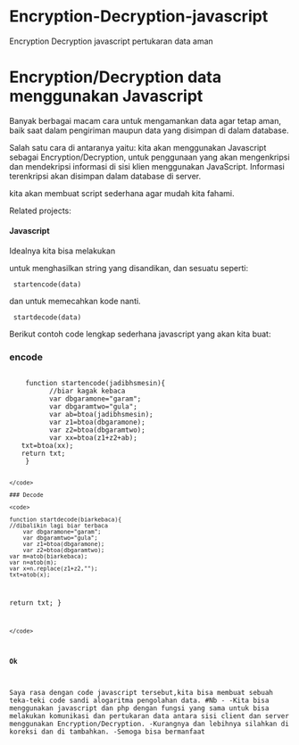 # Encryption-Decryption-javascript
Encryption Decryption javascript pertukaran data aman

# Encryption/Decryption data menggunakan Javascript

Banyak berbagai macam cara untuk mengamankan data agar tetap aman,
baik saat dalam pengiriman maupun data yang disimpan di dalam database.

Salah satu cara di antaranya yaitu:
 kita akan menggunakan Javascript sebagai Encryption/Decryption,
 untuk penggunaan yang akan mengenkripsi dan mendekripsi informasi di sisi klien menggunakan JavaScript.
 Informasi terenkripsi akan disimpan dalam database di server.
 
 kita akan membuat script sederhana agar mudah kita fahami.
 


Related projects:



#### Javascript 

Idealnya kita bisa melakukan 

untuk menghasilkan string yang disandikan, dan sesuatu seperti:

```
 startencode(data) 
 ```
 dan untuk memecahkan kode nanti.
 
 ```
  startdecode(data)
   ```
   

Berikut contoh code lengkap sederhana javascript yang akan kita buat:
### encode

<code>
	function startencode(jadibhsmesin){
		  //biar kagak kebaca
		  var dbgaramone="garam";
		  var dbgaramtwo="gula";
		  var ab=btoa(jadibhsmesin);
		  var z1=btoa(dbgaramone);
		  var z2=btoa(dbgaramtwo);
		  var xx=btoa(z1+z2+ab);
   txt=btoa(xx);
   return txt;
	}
	
	</code>
	
	### Decode
	
	<code>

	function startdecode(biarkebaca){
	//dibalikin lagi biar terbaca
		var dbgaramone="garam";
		var dbgaramtwo="gula";
		var z1=btoa(dbgaramone);
		var z2=btoa(dbgaramtwo);
	var m=atob(biarkebaca);
	var n=atob(m);
	var x=n.replace(z1+z2,"");
	txt=atob(x);
  return txt;
	}
	
	</code>


#### Ok

Saya rasa dengan code javascript tersebut,kita bisa membuat sebuah teka-teki code sandi alogaritma pengolahan data.
#Nb -
 -Kita bisa menggunakan javascript dan php dengan fungsi yang sama untuk bisa melakukan komunikasi dan pertukaran data antara sisi client dan server menggunakan Encryption/Decryption.
 -Kurangnya dan lebihnya silahkan di koreksi dan di tambahkan.
 -Semoga bisa bermanfaat 
 
